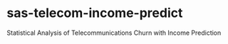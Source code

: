 # sas-telecom-income-predict
Statistical Analysis of Telecommunications Churn with Income Prediction
